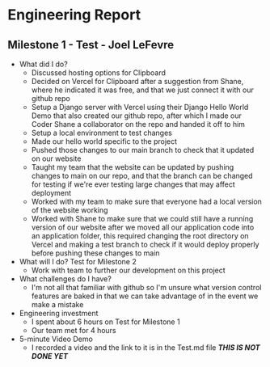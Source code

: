 # Engineering Report

## Milestone 1 - Test - Joel LeFevre

* What did I do?
    * Discussed hosting options for Clipboard
    * Decided on Vercel for Clipboard after a suggestion from Shane, where he indicated it was free, and that we just connect it with our github repo
    * Setup a Django server with Vercel using their Django Hello World Demo that also created our github repo, after which I made our Coder Shane a collaborator on the repo and handed it off to him
    * Setup a local environment to test changes
    * Made our hello world specific to the project
    * Pushed those changes to our main branch to check that it updated on our website
    * Taught my team that the website can be updated by pushing changes to main on our repo, and that the branch can be changed for testing if we're ever testing large changes that may affect deployment
    * Worked with my team to make sure that everyone had a local version of the website working
    * Worked with Shane to make sure that we could still have a running version of our website after we moved all our application code into an application folder, this required changing the root directory on Vercel and making a test branch to check if it would deploy properly before pushing these changes to main
* What will I do?  Test for Milestone 2
    * Work with team to further our development on this project
* What challenges do I have?
    * I'm not all that familiar with github so I'm unsure what version control features are baked in that we can take advantage of in the event we make a mistake
* Engineering investment
    * I spent about 6 hours on Test for Milestone 1
    * Our team met for 4 hours
* 5-minute Video Demo
    * I recorded a video and the link to it is in the Test.md file ***THIS IS NOT DONE YET***

